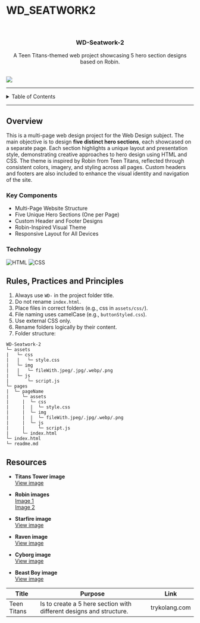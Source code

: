 # WD_SEATWORK2

<a name="readme-top"></a>

<br/>
<div align="center">
  <h3 align="center">WD-Seatwork-2</h3>
</div>

<div align="center">
  A Teen Titans-themed web project showcasing 5 hero section designs based on Robin.
</div>

<br/>

![](https://visit-counter.vercel.app/counter.png?page=GhostdogXx/WD-Seatwork-1)

---

<details>
  <summary>Table of Contents</summary>
  <ol>
    <li>
      <a href="#overview">Overview</a>
      <ol>
        <li><a href="#key-components">Key Components</a></li>
        <li><a href="#technology">Technology</a></li>
      </ol>
    </li>
    <li><a href="#rules-practices-and-principles">Rules, Practices and Principles</a></li>
    <li><a href="#resources">Resources</a></li>
  </ol>
</details>

---

## Overview

This is a multi-page web design project for the Web Design subject. The main objective is to design **five distinct hero sections**, each showcased on a separate page. Each section highlights a unique layout and presentation style, demonstrating creative approaches to hero design using HTML and CSS. The theme is inspired by Robin from Teen Titans, reflected through consistent colors, imagery, and styling across all pages. Custom headers and footers are also included to enhance the visual identity and navigation of the site.


### Key Components
- Multi-Page Website Structure
- Five Unique Hero Sections (One per Page)
- Custom Header and Footer Designs
- Robin-Inspired Visual Theme
- Responsive Layout for All Devices

### Technology
![HTML](https://img.shields.io/badge/HTML-E34F26?style=for-the-badge&logo=html5&logoColor=white)
![CSS](https://img.shields.io/badge/CSS-1572B6?style=for-the-badge&logo=css3&logoColor=white)

## Rules, Practices and Principles
1. Always use `WD-` in the project folder title.
2. Do not rename `index.html`.
3. Place files in correct folders (e.g., css in `assets/css/`).
4. File naming uses camelCase (e.g., `buttonStyled.css`).
5. Use external CSS only.
6. Rename folders logically by their content.
7. Folder structure:


```
WD-Seatwork-2
└─ assets
|   └─ css
|   |   └─ style.css
|   └─ img
|   |   └─ fileWith.jpeg/.jpg/.webp/.png
|   └─ js
|       └─ script.js
└─ pages
|  └─ pageName
|     └─ assets
|     |  └─ css
|     |  |  └─ style.css
|     |  └─ img
|     |  |  └─ fileWith.jpeg/.jpg/.webp/.png
|     |  └─ js
|     |     └─ script.js
|     └─ index.html
└─ index.html
└─ readme.md
```

## Resources

- **Titans Tower image**  
  [View image](https://i.pinimg.com/1200x/7d/a8/6e/7da86e655e53668e3a6c1819f63cf925.jpg)

- **Robin images**  
  [Image 1](https://i.pinimg.com/1200x/18/15/84/1815845b70beb8fef029455bf430db02.jpg)  
  [Image 2](https://i.pinimg.com/736x/f1/33/a7/f133a7ee98699278d841810ad78954ba.jpg)

- **Starfire image**  
  [View image](https://i.pinimg.com/736x/50/2a/d9/502ad991323b67c7611fd072cb7bb28e.jpg)

- **Raven image**  
  [View image](https://i.pinimg.com/736x/f8/27/a5/f827a554169e043be711e41bd69405dc.jpg)

- **Cyborg image**  
  [View image](https://i.pinimg.com/1200x/48/08/98/4808983a444e0caebd6522d9ed16d86c.jpg)

- **Beast Boy image**  
  [View image](https://i.pinimg.com/736x/af/3e/44/af3e44fa2fba9b8a16990b334acec3f2.jpg)

| Title | Purpose | Link |
|-|-|-|
| Teen Titans | Is to create a 5 here section with different designs and structure. | trykolang.com |
